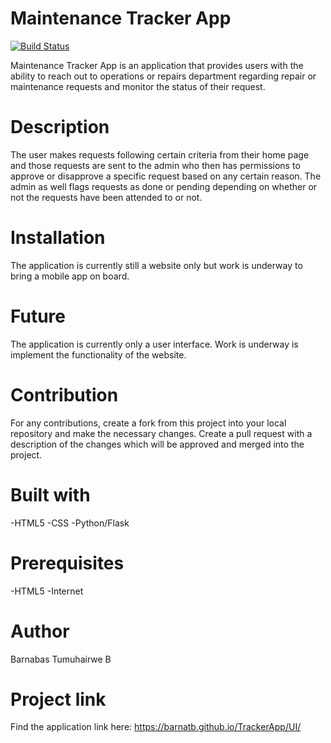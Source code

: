 # Maintenance Tracker App
[![Build Status](https://travis-ci.org/BarnaTB/TrackerApp.svg?branch=develop)](https://travis-ci.org/BarnaTB/TrackerApp)

Maintenance Tracker App is an application that provides users with the ability to reach out to operations or repairs department regarding repair or maintenance requests and monitor the status of their request.

# Description
The user makes requests following certain criteria from their home page and those requests are sent to the admin who then has permissions to approve or disapprove a specific request based on any certain reason.
The admin as well flags requests as done or pending depending on whether or not the requests have been attended to or not.

# Installation
The application is currently still a website only but work is underway to bring a mobile app on board.

# Future
The application is currently only a user interface.
Work is underway is implement the functionality of the website.

# Contribution
For any contributions, create a fork from this project into your local repository and make the necessary changes. Create a pull request with a description of the changes which will be approved and merged into the project.

# Built with
-HTML5
-CSS
-Python/Flask

# Prerequisites
-HTML5
-Internet

# Author
Barnabas Tumuhairwe B

# Project link
Find the application link here:
https://barnatb.github.io/TrackerApp/UI/